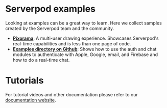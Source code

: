 # Serverpod examples

Looking at examples can be a great way to learn. Here we collect samples created by the Serverpod team and the community.

- __[Pixorama](https://pixorama.live)__: A multi-user drawing experience. Showcases Serverpod's real-time capabilities and is less than one page of code.
- __[Examples directory on Github](https://github.com/serverpod/serverpod/tree/main/examples)__: Shows how to use the auth and chat modules to authenticate with Apple, Google, email, and Firebase and how to do a real-time chat.

# Tutorials

For tutorial videos and other documentation please refer to our [documentation website](https://docs.serverpod.dev/tutorials).
